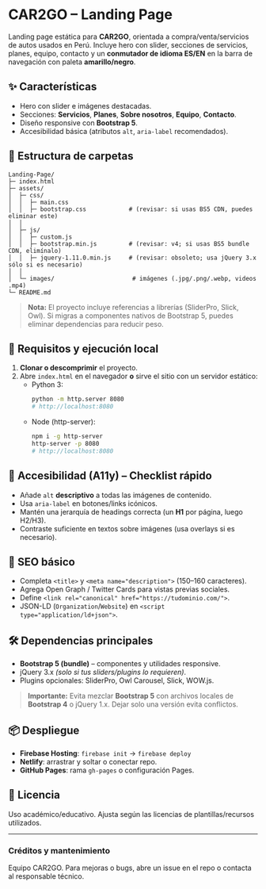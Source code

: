 # CAR2GO – Landing Page

Landing page estática para **CAR2GO**, orientada a compra/venta/servicios de autos usados en Perú. Incluye hero con slider, secciones de servicios, planes, equipo, contacto y un **conmutador de idioma ES/EN** en la barra de navegación con paleta **amarillo/negro**.

## ✨ Características
- Hero con slider e imágenes destacadas.
- Secciones: **Servicios**, **Planes**, **Sobre nosotros**, **Equipo**, **Contacto**.
- Diseño responsive con **Bootstrap 5**.
- Accesibilidad básica (atributos `alt`, `aria-label` recomendados).


## 🧱 Estructura de carpetas
```
Landing-Page/
├─ index.html
├─ assets/
│  ├─ css/
│  │  ├─ main.css
│  │  ├─ bootstrap.css            # (revisar: si usas BS5 CDN, puedes eliminar este)
│  │  
│  ├─ js/
│  │  ├─ custom.js
│  │  ├─ bootstrap.min.js         # (revisar: v4; si usas BS5 bundle CDN, elimínalo)
│  │  ├─ jquery-1.11.0.min.js     # (revisar: obsoleto; usa jQuery 3.x sólo si es necesario)
│  │ 
│  └─ images/                      # imágenes (.jpg/.png/.webp, videos .mp4)
└─ README.md
```

> **Nota:** El proyecto incluye referencias a librerías (SliderPro, Slick, Owl). Si migras a componentes nativos de Bootstrap 5, puedes eliminar dependencias para reducir peso.

## 🚀 Requisitos y ejecución local
1. **Clonar o descomprimir** el proyecto.
2. Abre `index.html` en el navegador **o** sirve el sitio con un servidor estático:
   - Python 3:
     ```bash
     python -m http.server 8080
     # http://localhost:8080
     ```
   - Node (http-server):
     ```bash
     npm i -g http-server
     http-server -p 8080
     # http://localhost:8080
     ```

## 🧩 Accesibilidad (A11y) – Checklist rápido
- Añade `alt` **descriptivo** a todas las imágenes de contenido.
- Usa `aria-label` en botones/links icónicos.
- Mantén una jerarquía de headings correcta (un **H1** por página, luego H2/H3).
- Contraste suficiente en textos sobre imágenes (usa overlays si es necesario).

## 🔎 SEO básico
- Completa `<title>` y `<meta name="description">` (150–160 caracteres).
- Agrega Open Graph / Twitter Cards para vistas previas sociales.
- Define `<link rel="canonical" href="https://tudominio.com/">`.
- JSON-LD (`Organization`/`Website`) en `<script type="application/ld+json">`.

## 🛠️ Dependencias principales
- **Bootstrap 5 (bundle)** – componentes y utilidades responsive.
- jQuery 3.x *(solo si tus sliders/plugins lo requieren)*.
- Plugins opcionales: SliderPro, Owl Carousel, Slick, WOW.js.

> **Importante:** Evita mezclar **Bootstrap 5** con archivos locales de **Bootstrap 4** o jQuery 1.x. Dejar solo una versión evita conflictos.

## 📦 Despliegue
- **Firebase Hosting**: `firebase init` → `firebase deploy`  
- **Netlify**: arrastrar y soltar o conectar repo.  
- **GitHub Pages**: rama `gh-pages` o configuración Pages.

## 🧾 Licencia
Uso académico/educativo. Ajusta según las licencias de plantillas/recursos utilizados.

---

### Créditos y mantenimiento
Equipo CAR2GO. Para mejoras o bugs, abre un issue en el repo o contacta al responsable técnico.
